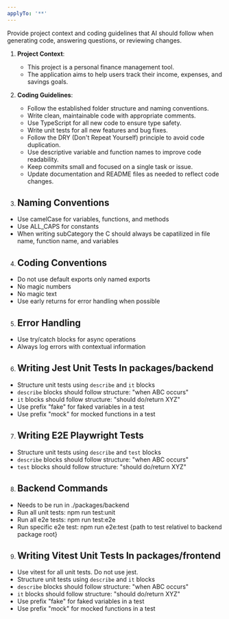 ```yaml
---
applyTo: '**'
---
```


Provide project context and coding guidelines that AI should follow when generating code, answering questions, or reviewing changes.

1. **Project Context**:
   - This project is a personal finance management tool.
   - The application aims to help users track their income, expenses, and savings goals.

2. **Coding Guidelines**:
   - Follow the established folder structure and naming conventions.
   - Write clean, maintainable code with appropriate comments.
   - Use TypeScript for all new code to ensure type safety.
   - Write unit tests for all new features and bug fixes.
   - Follow the DRY (Don't Repeat Yourself) principle to avoid code duplication.
   - Use descriptive variable and function names to improve code readability.
   - Keep commits small and focused on a single task or issue.
   - Update documentation and README files as needed to reflect code changes.

3. ## Naming Conventions

- Use camelCase for variables, functions, and methods
- Use ALL_CAPS for constants
- When writing subCategory the C should always be capatilized in file name, function name, and variables

4. ## Coding Conventions

- Do not use default exports only named exports
- No magic numbers
- No magic text
- Use early returns for error handling when possible

5. ## Error Handling

- Use try/catch blocks for async operations
- Always log errors with contextual information

6. ## Writing Jest Unit Tests In packages/backend

- Structure unit tests using `describe` and `it` blocks
- `describe` blocks should follow structure: "when ABC occurs"
- `it` blocks should follow structure: "should do/return XYZ"
- Use prefix "fake" for faked variables in a test
- Use prefix "mock" for mocked functions in a test

7. ## Writing E2E Playwright Tests

- Structure unit tests using `describe` and `test` blocks
- `describe` blocks should follow structure: "when ABC occurs"
- `test` blocks should follow structure: "should do/return XYZ"

8. ## Backend Commands

- Needs to be run in ./packages/backend
- Run all unit tests: npm run test:unit
- Run all e2e tests: npm run test:e2e
- Run specific e2e test: npm run e2e:test {path to test relativel to backend package root}

9. ## Writing Vitest Unit Tests In packages/frontend

- Use vitest for all unit tests. Do not use jest.
- Structure unit tests using `describe` and `it` blocks
- `describe` blocks should follow structure: "when ABC occurs"
- `it` blocks should follow structure: "should do/return XYZ"
- Use prefix "fake" for faked variables in a test
- Use prefix "mock" for mocked functions in a test
